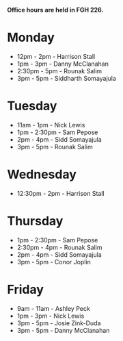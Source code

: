 **Office hours are held in FGH 226.**

# Monday

* 12pm - 2pm - Harrison Stall
* 1pm - 3pm - Danny McClanahan
* 2:30pm - 5pm - Rounak Salim
* 3pm - 5pm - Siddharth Somayajula

# Tuesday

* 11am - 1pm - Nick Lewis
* 1pm - 2:30pm - Sam Pepose
* 2pm - 4pm - Sidd Somayajula
* 3pm - 5pm - Rounak Salim

# Wednesday

* 12:30pm - 2pm - Harrison Stall

# Thursday

* 1pm - 2:30pm - Sam Pepose
* 2:30pm - 4pm - Rounak Salim
* 2pm - 4pm - Sidd Somayajula
* 3pm - 5pm - Conor Joplin

# Friday

* 9am - 11am - Ashley Peck
* 1pm - 3pm - Nick Lewis
* 3pm - 5pm - Josie Zink-Duda
* 3pm - 5pm - Danny McClanahan